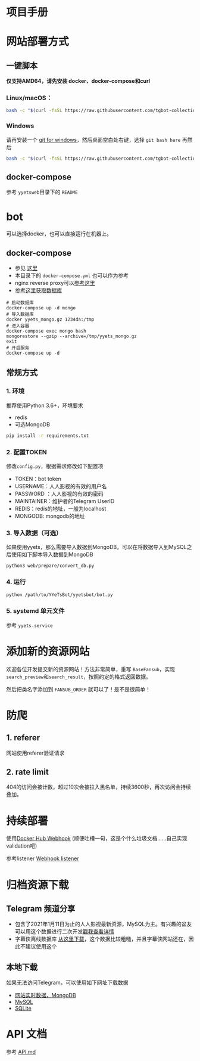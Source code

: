 # 项目手册

# 网站部署方式
## 一键脚本
**仅支持AMD64，请先安装 docker、docker-compose和curl**
### Linux/macOS： 
```bash
bash -c "$(curl -fsSL https://raw.githubusercontent.com/tgbot-collection/YYeTsBot/master/scripts/install.sh)"
````
### Windows
请再安装一个 [git for windows](https://gitforwindows.org/)，然后桌面空白处右键，选择 `git bash here`
再然后
```bash
bash -c "$(curl -fsSL https://raw.githubusercontent.com/tgbot-collection/YYeTsBot/master/scripts/install.sh)"
````

## docker-compose
参考 `yyetsweb`目录下的 `README`


# bot 
可以选择docker，也可以直接运行在机器上。
## docker-compose

* 参见 [这里](https://github.com/tgbot-collection/BotsRunner)
* 本目录下的 `docker-compose.yml` 也可以作为参考
* nginx reverse proxy可以[参考这里](https://github.com/BennyThink/WebsiteRunner)
* [参考这里获取数据库](yyetsweb/README.md)

```shell
# 启动数据库
docker-compose up -d mongo
# 导入数据库
docker yyets_mongo.gz 1234da:/tmp
# 进入容器
docker-compose exec mongo bash
mongorestore --gzip --archive=/tmp/yyets_mongo.gz
exit
# 开启服务
docker-compose up -d
```

## 常规方式

### 1. 环境

推荐使用Python 3.6+，环境要求

* redis
* 可选MongoDB

```bash
pip install -r requirements.txt
```

### 2. 配置TOKEN

修改`config.py`，根据需求修改如下配置项

* TOKEN：bot token
* USERNAME：人人影视的有效的用户名
* PASSWORD ：人人影视的有效的密码
* MAINTAINER：维护者的Telegram UserID
* REDIS：redis的地址，一般为localhost
* MONGODB: mongodb的地址

### 3. 导入数据（可选）

如果使用yyets，那么需要导入数据到MongoDB。可以在将数据导入到MySQL之后使用如下脚本导入数据到MongoDB

```shell
python3 web/prepare/convert_db.py
```

### 4. 运行

```bash
python /path/to/YYeTsBot/yyetsbot/bot.py
```

### 5. systemd 单元文件

参考 `yyets.service`



# 添加新的资源网站

欢迎各位开发提交新的资源网站！方法非常简单，重写 `BaseFansub`，实现`search_preview`和`search_result`，按照约定的格式返回数据。

然后把类名字添加到 `FANSUB_ORDER` 就可以了！是不是很简单！


# 防爬

## 1. referer

网站使用referer验证请求

## 2. rate limit

404的访问会被计数，超过10次会被拉入黑名单，持续3600秒，再次访问会持续叠加。


# 持续部署

使用[Docker Hub Webhook](https://docs.docker.com/docker-hub/webhooks/)
(顺便吐槽一句，这是个什么垃圾文档……自己实现validation吧)

参考listener [Webhook listener](https://github.com/tgbot-collection/Webhook)

# 归档资源下载
## Telegram 频道分享
* 包含了2021年1月11日为止的人人影视最新资源，MySQL为主。有兴趣的盆友可以用这个数据进行二次开发[戳我查看详情](https://t.me/mikuri520/668)
* 字幕侠离线数据库 [从这里下载](https://t.me/mikuri520/715)，这个数据比较粗糙，并且字幕侠网站还在，因此不建议使用这个

## 本地下载
如果无法访问Telegram，可以使用如下网址下载数据
* [网站实时数据，MongoDB](https://yyets.dmesg.app/data/yyets_mongo.gz)
* [MySQL](https://yyets.dmesg.app/data/yyets_mysql.zip)
* [SQLite](https://yyets.dmesg.app/data/yyets_sqlite.zip)

# API 文档
参考 [API.md](API.md)